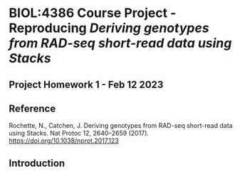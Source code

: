 # BIOL:4386 Course Project - Reproducing *Deriving genotypes from RAD-seq short-read data using Stacks*
## Project Homework 1 - Feb 12 2023

## Reference 
Rochette, N., Catchen, J. Deriving genotypes from RAD-seq short-read data using Stacks. Nat Protoc 12, 2640–2659 (2017). https://doi.org/10.1038/nprot.2017.123

## Introduction 
